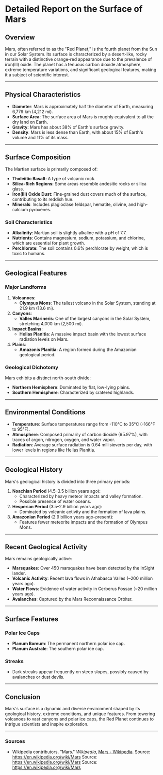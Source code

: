 # Detailed Report on the Surface of Mars

## Overview
Mars, often referred to as the "Red Planet," is the fourth planet from the Sun in our Solar System. Its surface is characterized by a desert-like, rocky terrain with a distinctive orange-red appearance due to the prevalence of iron(III) oxide. The planet has a tenuous carbon dioxide atmosphere, extreme temperature variations, and significant geological features, making it a subject of scientific interest.

---

## Physical Characteristics
- **Diameter**: Mars is approximately half the diameter of Earth, measuring 6,779 km (4,212 mi).
- **Surface Area**: The surface area of Mars is roughly equivalent to all the dry land on Earth.
- **Gravity**: Mars has about 38% of Earth's surface gravity.
- **Density**: Mars is less dense than Earth, with about 15% of Earth's volume and 11% of its mass.

---

## Surface Composition
The Martian surface is primarily composed of:
- **Tholeiitic Basalt**: A type of volcanic rock.
- **Silica-Rich Regions**: Some areas resemble andesitic rocks or silica glass.
- **Iron(III) Oxide Dust**: Fine-grained dust covers much of the surface, contributing to its reddish hue.
- **Minerals**: Includes plagioclase feldspar, hematite, olivine, and high-calcium pyroxenes.

### Soil Characteristics
- **Alkalinity**: Martian soil is slightly alkaline with a pH of 7.7.
- **Nutrients**: Contains magnesium, sodium, potassium, and chlorine, which are essential for plant growth.
- **Perchlorate**: The soil contains 0.6% perchlorate by weight, which is toxic to humans.

---

## Geological Features
### Major Landforms
1. **Volcanoes**:
   - **Olympus Mons**: The tallest volcano in the Solar System, standing at 21.9 km (13.6 mi).
2. **Canyons**:
   - **Valles Marineris**: One of the largest canyons in the Solar System, stretching 4,000 km (2,500 mi).
3. **Impact Basins**:
   - **Hellas Planitia**: A massive impact basin with the lowest surface radiation levels on Mars.
4. **Plains**:
   - **Amazonis Planitia**: A region formed during the Amazonian geological period.

### Geological Dichotomy
Mars exhibits a distinct north-south divide:
- **Northern Hemisphere**: Dominated by flat, low-lying plains.
- **Southern Hemisphere**: Characterized by cratered highlands.

---

## Environmental Conditions
- **Temperature**: Surface temperatures range from -110°C to 35°C (-166°F to 95°F).
- **Atmosphere**: Composed primarily of carbon dioxide (95.97%), with traces of argon, nitrogen, oxygen, and water vapor.
- **Radiation**: Average surface radiation is 0.64 millisieverts per day, with lower levels in regions like Hellas Planitia.

---

## Geological History
Mars's geological history is divided into three primary periods:
1. **Noachian Period** (4.5–3.5 billion years ago):
   - Characterized by heavy meteor impacts and valley formation.
   - Possible presence of water oceans.
2. **Hesperian Period** (3.5–2.9 billion years ago):
   - Dominated by volcanic activity and the formation of lava plains.
3. **Amazonian Period** (2.9 billion years ago–present):
   - Features fewer meteorite impacts and the formation of Olympus Mons.

---

## Recent Geological Activity
Mars remains geologically active:
- **Marsquakes**: Over 450 marsquakes have been detected by the InSight lander.
- **Volcanic Activity**: Recent lava flows in Athabasca Valles (~200 million years ago).
- **Water Flows**: Evidence of water activity in Cerberus Fossae (~20 million years ago).
- **Avalanches**: Captured by the Mars Reconnaissance Orbiter.

---

## Surface Features
### Polar Ice Caps
- **Planum Boreum**: The permanent northern polar ice cap.
- **Planum Australe**: The southern polar ice cap.

### Streaks
- Dark streaks appear frequently on steep slopes, possibly caused by avalanches or dust devils.

---

## Conclusion
Mars's surface is a dynamic and diverse environment shaped by its geological history, extreme conditions, and unique features. From towering volcanoes to vast canyons and polar ice caps, the Red Planet continues to intrigue scientists and inspire exploration.

---

### Sources
- Wikipedia contributors. "Mars." *Wikipedia*, [Mars - Wikipedia](https://en.wikipedia.org/w/index.php?title=Mars&oldid=1307709724).
Source: https://en.wikipedia.org/wiki/Mars
Source: https://en.wikipedia.org/wiki/Mars
Source: https://en.wikipedia.org/wiki/Mars